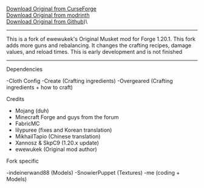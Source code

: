 

[Download Original from CurseForge](https://www.curseforge.com/minecraft/mc-mods/ewewukeks-musket-mod/files/all)\
[Download Original from modrinth](https://modrinth.com/mod/ewewukeks-musket-mod/versions)\
[Download Original from Github](https://github.com/ewewukek/mc-musketmod))\



-------------------

This is a fork of ewewukek's Original Musket mod for Forge 1.20.1. This fork adds more guns and rebalancing. It changes the crafting recipes, damage values, and reload times.
This is early development and is not finished

-------------------

Dependencies

-Cloth Config
-Create (Crafting ingredients)
-Overgeared (Crafting ingredients + how to craft)

Credits

- Mojang (duh)
- Minecraft Forge and guys from the forum
- FabricMC
- lilypuree (fixes and Korean translation)
- MikhailTapio (Chinese translation)
- Xannosz & SkpC9 (1.20.x update)
- ewewukek (Original mod author)

Fork specific 

-indeinerwand88 (Models)
-SnowierPuppet (Textures)
-me (coding + Models)


